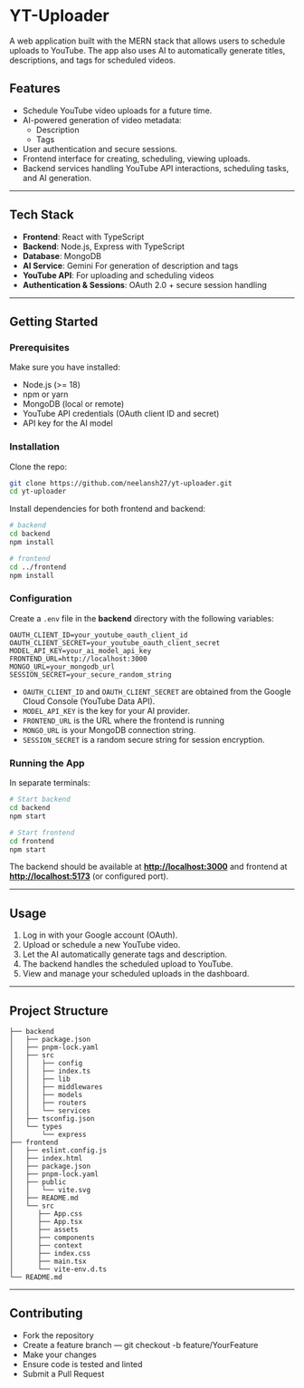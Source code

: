 # YT-Uploader

A web application built with the MERN stack that allows users to schedule uploads to YouTube. The app also uses AI to automatically generate titles, descriptions, and tags for scheduled videos.

## Features

* Schedule YouTube video uploads for a future time.
* AI-powered generation of video metadata:
  * Description
  * Tags
* User authentication and secure sessions.
* Frontend interface for creating, scheduling, viewing uploads.
* Backend services handling YouTube API interactions, scheduling tasks, and AI generation.

---

## Tech Stack

* **Frontend**: React with TypeScript
* **Backend**: Node.js, Express with TypeScript
* **Database**: MongoDB
* **AI Service**: Gemini For generation of description and tags
* **YouTube API**: For uploading and scheduling videos
* **Authentication & Sessions**: OAuth 2.0 + secure session handling

---

## Getting Started

### Prerequisites

Make sure you have installed:

* Node.js (>= 18)
* npm or yarn
* MongoDB (local or remote)
* YouTube API credentials (OAuth client ID and secret)
* API key for the AI model

### Installation

Clone the repo:

```bash
git clone https://github.com/neelansh27/yt-uploader.git
cd yt-uploader
```

Install dependencies for both frontend and backend:

```bash
# backend
cd backend
npm install

# frontend
cd ../frontend
npm install
```

### Configuration

Create a `.env` file in the **backend** directory with the following variables:

```env
OAUTH_CLIENT_ID=your_youtube_oauth_client_id
OAUTH_CLIENT_SECRET=your_youtube_oauth_client_secret
MODEL_API_KEY=your_ai_model_api_key
FRONTEND_URL=http://localhost:3000
MONGO_URL=your_mongodb_url
SESSION_SECRET=your_secure_random_string
```

* `OAUTH_CLIENT_ID` and `OAUTH_CLIENT_SECRET` are obtained from the Google Cloud Console (YouTube Data API).
* `MODEL_API_KEY` is the key for your AI provider.
* `FRONTEND_URL` is the URL where the frontend is running
* `MONGO_URL` is your MongoDB connection string.
* `SESSION_SECRET` is a random secure string for session encryption.

### Running the App

In separate terminals:

```bash
# Start backend
cd backend
npm start

# Start frontend
cd frontend
npm start
```

The backend should be available at **[http://localhost:3000](http://localhost:3000)** and frontend at **[http://localhost:5173](http://localhost:5173)** (or configured port).

---

## Usage

1. Log in with your Google account (OAuth).
2. Upload or schedule a new YouTube video.
3. Let the AI automatically generate tags and description.
4. The backend handles the scheduled upload to YouTube.
5. View and manage your scheduled uploads in the dashboard.

---

## Project Structure

```
├── backend
│   ├── package.json
│   ├── pnpm-lock.yaml
│   ├── src
│   │   ├── config
│   │   ├── index.ts
│   │   ├── lib
│   │   ├── middlewares
│   │   ├── models
│   │   ├── routers
│   │   └── services
│   ├── tsconfig.json
│   └── types
│       └── express
├── frontend
│   ├── eslint.config.js
│   ├── index.html
│   ├── package.json
│   ├── pnpm-lock.yaml
│   ├── public
│   │   └── vite.svg
│   ├── README.md
│   └── src
│      ├── App.css
│      ├── App.tsx
│      ├── assets
│      ├── components
│      ├── context
│      ├── index.css
│      ├── main.tsx
│      └── vite-env.d.ts
└── README.md
```

---
## Contributing

* Fork the repository
* Create a feature branch — git checkout -b feature/YourFeature
* Make your changes
* Ensure code is tested and linted
* Submit a Pull Request
